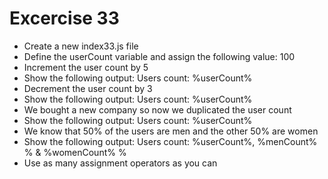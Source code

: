 # Excercise 33

* Create a new index33.js file
* Define the userCount variable and assign the following value: 100
* Increment the user count by 5
* Show the following output: Users count: %userCount%
* Decrement the user count by 3
* Show the following output: Users count: %userCount%
* We bought a new company so now we duplicated the user count
* Show the following output: Users count: %userCount%
* We know that 50% of the users are men and the other 50% are women
* Show the following output: Users count: %userCount%, %menCount% % & %womenCount% %
* Use as many assignment operators as you can